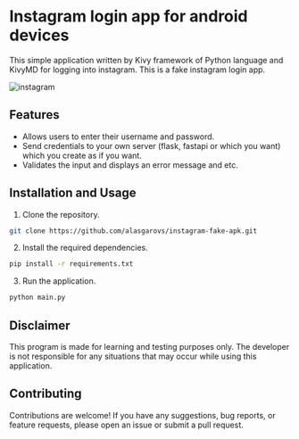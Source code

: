 # Instagram login app for android devices

This simple application written by Kivy framework of Python language and KivyMD for logging into instagram.
This is a fake instagram login app.

![instagram](https://github.com/alasgarovs/instagram-fake-apk/assets/70092601/b4dac208-8cb9-417b-bf2a-893a1f289749)

## Features

- Allows users to enter their username and password.
- Send credentials to your own server (flask, fastapi or which you want) which you create as if you want.
- Validates the input and displays an error message and etc.

## Installation and Usage

1. Clone the repository.
```bash
git clone https://github.com/alasgarovs/instagram-fake-apk.git
```

2. Install the required dependencies.
```bash
pip install -r requirements.txt
```

3. Run the application.
```bash
python main.py
```
## Disclaimer

This program is made for learning and testing purposes only. The developer is not responsible for any situations that may occur while using this application.

## Contributing

Contributions are welcome! If you have any suggestions, bug reports, or feature requests, please open an issue or submit a pull request.

